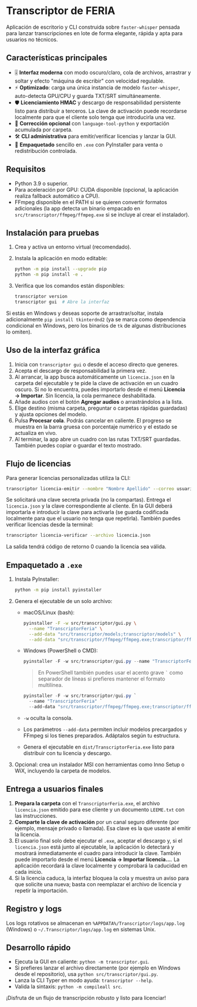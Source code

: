 # Transcriptor de FERIA

Aplicación de escritorio y CLI construida sobre `faster-whisper` pensada para lanzar transcripciones en lote de forma elegante, rápida y apta para usuarios no técnicos.

## Características principales

- 🎚️ **Interfaz moderna** con modo oscuro/claro, cola de archivos, arrastrar y soltar y efecto "máquina de escribir" con velocidad regulable.
- ⚡ **Optimizado**: carga una única instancia de modelo `faster-whisper`, auto-detecta GPU/CPU y guarda TXT/SRT simultáneamente.
- 🛡️ **Licenciamiento HMAC** y descargo de responsabilidad persistente listo para distribuir a terceros. La clave de activación puede recordarse localmente para que el cliente solo tenga que introducirla una vez.
- 📝 **Corrección opcional** con `language-tool-python` y exportación acumulada por carpeta.
- 🛠️ **CLI administrativa** para emitir/verificar licencias y lanzar la GUI.
- 💼 **Empaquetado** sencillo en `.exe` con PyInstaller para venta o redistribución controlada.

## Requisitos

- Python 3.9 o superior.
- Para aceleración por GPU: CUDA disponible (opcional, la aplicación realiza fallback automático a CPU).
- FFmpeg disponible en el PATH si se quieren convertir formatos adicionales (la app detecta un binario empacado en `src/transcriptor/ffmpeg/ffmpeg.exe` si se incluye al crear el instalador).

## Instalación para pruebas

1. Crea y activa un entorno virtual (recomendado).
2. Instala la aplicación en modo editable:

   ```bash
   python -m pip install --upgrade pip
   python -m pip install -e .
   ```

3. Verifica que los comandos están disponibles:

   ```bash
   transcriptor version
   transcriptor gui  # Abre la interfaz
   ```

Si estás en Windows y deseas soporte de arrastrar/soltar, instala adicionalmente `pip install tkinterdnd2` (ya se marca como dependencia condicional en Windows, pero los binarios de `tk` de algunas distribuciones lo omiten).

## Uso de la interfaz gráfica

1. Inicia con `transcriptor gui` o desde el acceso directo que generes.
2. Acepta el descargo de responsabilidad la primera vez.
3. Al arrancar, la app busca automáticamente un `licencia.json` en la carpeta del ejecutable y te pide la clave de activación en un cuadro oscuro. Si no lo encuentra, puedes importarlo desde el menú **Licencia → Importar**. Sin licencia, la cola permanece deshabilitada.
4. Añade audios con el botón **Agregar audios** o arrastrándolos a la lista.
5. Elige destino (misma carpeta, preguntar o carpetas rápidas guardadas) y ajusta opciones del modelo.
6. Pulsa **Procesar cola**. Podrás cancelar en caliente. El progreso se muestra en la barra gruesa con porcentaje numérico y el estado se actualiza en vivo.
7. Al terminar, la app abre un cuadro con las rutas TXT/SRT guardadas. También puedes copiar o guardar el texto mostrado.

## Flujo de licencias

Para generar licencias personalizadas utiliza la CLI:

```bash
transcriptor licencia-emitir --nombre "Nombre Apellido" --correo usuario@example.com --dias 30 --nota "Curso ABC" --salida licencia.json
```

Se solicitará una clave secreta privada (no la compartas). Entrega el `licencia.json` y la clave correspondiente al cliente. En la GUI deberá importarla e introducir la clave para activarla (se guarda codificada localmente para que el usuario no tenga que repetirla). También puedes verificar licencias desde la terminal:

```bash
transcriptor licencia-verificar --archivo licencia.json
```

La salida tendrá código de retorno 0 cuando la licencia sea válida.

## Empaquetado a `.exe`

1. Instala PyInstaller:

   ```bash
   python -m pip install pyinstaller
   ```

2. Genera el ejecutable de un solo archivo:

   - macOS/Linux (bash):

     ```bash
     pyinstaller -F -w src/transcriptor/gui.py \
       --name "TranscriptorFeria" \
       --add-data "src/transcriptor/models;transcriptor/models" \
       --add-data "src/transcriptor/ffmpeg/ffmpeg.exe;transcriptor/ffmpeg"
     ```

   - Windows (PowerShell o CMD):

     ```powershell
     pyinstaller -F -w src/transcriptor/gui.py --name "TranscriptorFeria" --add-data "src/transcriptor/models;transcriptor/models" --add-data "src/transcriptor/ffmpeg/ffmpeg.exe;transcriptor/ffmpeg"
     ```

     > En PowerShell también puedes usar el acento grave `` ` `` como separador de líneas si prefieres mantener el formato multilínea.

     ```powershell
     pyinstaller -F -w src/transcriptor/gui.py `
       --name "TranscriptorFeria" `
       --add-data "src/transcriptor/ffmpeg/ffmpeg.exe;transcriptor/ffmpeg"
     ```

   - `-w` oculta la consola.
   - Los parámetros `--add-data` permiten incluir modelos precargados y FFmpeg si los tienes preparados. Adáptalos según tu estructura.
   - Genera el ejecutable en `dist/TranscriptorFeria.exe` listo para distribuir con tu licencia y descargo.

3. Opcional: crea un instalador MSI con herramientas como Inno Setup o WiX, incluyendo la carpeta de modelos.

## Entrega a usuarios finales

1. **Prepara la carpeta** con el `TranscriptorFeria.exe`, el archivo `licencia.json` emitido para ese cliente y un documento `LEEME.txt` con las instrucciones.
2. **Comparte la clave de activación** por un canal seguro diferente (por ejemplo, mensaje privado o llamada). Esa clave es la que usaste al emitir la licencia.
3. El usuario final solo debe ejecutar el `.exe`, aceptar el descargo y, si el `licencia.json` está junto al ejecutable, la aplicación lo detectará y mostrará inmediatamente el cuadro para introducir la clave. También puede importarlo desde el menú **Licencia → Importar licencia…**. La aplicación recordará la clave localmente y comprobará la caducidad en cada inicio.
4. Si la licencia caduca, la interfaz bloquea la cola y muestra un aviso para que solicite una nueva; basta con reemplazar el archivo de licencia y repetir la importación.

## Registro y logs

Los logs rotativos se almacenan en `%APPDATA%/Transcriptor/logs/app.log` (Windows) o `~/.Transcriptor/logs/app.log` en sistemas Unix.

## Desarrollo rápido

- Ejecuta la GUI en caliente: `python -m transcriptor.gui`.
- Si prefieres lanzar el archivo directamente (por ejemplo en Windows desde el repositorio), usa `python src/transcriptor/gui.py`.
- Lanza la CLI Typer en modo ayuda: `transcriptor --help`.
- Valida la sintaxis: `python -m compileall src`.

¡Disfruta de un flujo de transcripción robusto y listo para licenciar!

